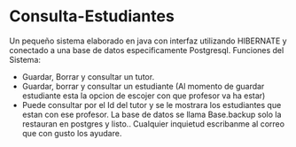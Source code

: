 # Consulta-Estudiantes
Un pequeño sistema elaborado en java con interfaz utilizando HIBERNATE y conectado a una base de datos especificamente Postgresql.
Funciones del Sistema:
- Guardar, Borrar y consultar un tutor.
- Guardar, borrar y consultar un estudiante (Al momento de guardar estudiante esta la opcion de escojer con que profesor va ha estar)
- Puede consultar por el Id del tutor y se le mostrara los estudiantes que estan con ese profesor.
La base de datos se llama Base.backup solo la restauran en postgres y listo.. 
Cualquier inquietud escribanme al correo que con gusto los ayudare.
